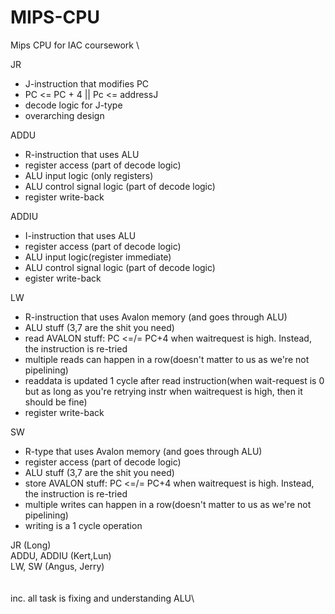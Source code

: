 # MIPS-CPU
Mips CPU for IAC coursework \

JR
* J-instruction that modifies PC
* PC <= PC + 4 || Pc <= addressJ
* decode logic for J-type
* overarching design


ADDU
* R-instruction that uses ALU
* register access (part of decode logic)
* ALU input logic (only registers)
* ALU control signal logic (part of decode logic)
* register write-back


ADDIU
* I-instruction that uses ALU
* register access (part of decode logic)
* ALU input logic(register immediate)
* ALU control signal logic (part of decode logic)
* egister write-back

LW
* R-instruction that uses Avalon memory (and goes through ALU)
* ALU stuff (3,7 are the shit you need)
* read AVALON stuff: PC <=/= PC+4 when waitrequest is high. Instead, the instruction is re-tried
* multiple reads can happen in a row(doesn't matter to us as we're not pipelining)
* readdata is updated 1 cycle after read instruction(when wait-request is 0 but as long as you're retrying instr when waitrequest is high, then it should be fine)
* register write-back


SW
* R-type that uses Avalon memory (and goes through ALU)
* register access (part of decode logic)
* ALU stuff (3,7 are the shit you need)
* store AVALON stuff: PC <=/= PC+4 when waitrequest is high. Instead, the instruction is re-tried
* multiple writes can happen in a row(doesn't matter to us as we're not pipelining)
* writing is a 1 cycle operation

JR (Long)\
ADDU, ADDIU (Kert,Lun)\
LW, SW (Angus, Jerry)\
\
\
inc. all task is fixing and understanding ALU\

